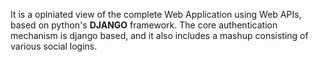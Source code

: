 It is a opiniated view of the complete Web Application using Web APIs, based on python's **DJANGO** framework. The core authentication mechanism is django based, and it  also includes a mashup consisting of various social logins.
